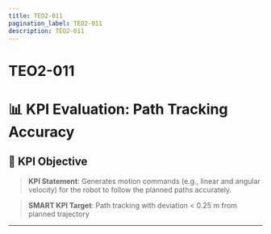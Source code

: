 ```yaml
---
title: TEO2-011
pagination_label: TEO2-011
description: TEO2-011
---
```


# TEO2-011

# 📊 KPI Evaluation: Path Tracking Accuracy

## 📌 KPI Objective

> **KPI Statement**: Generates motion commands (e.g., linear and angular velocity) for the robot to follow the planned paths accurately.

> **SMART KPI Target**: Path tracking with deviation < 0.25 m from planned trajectory

---

